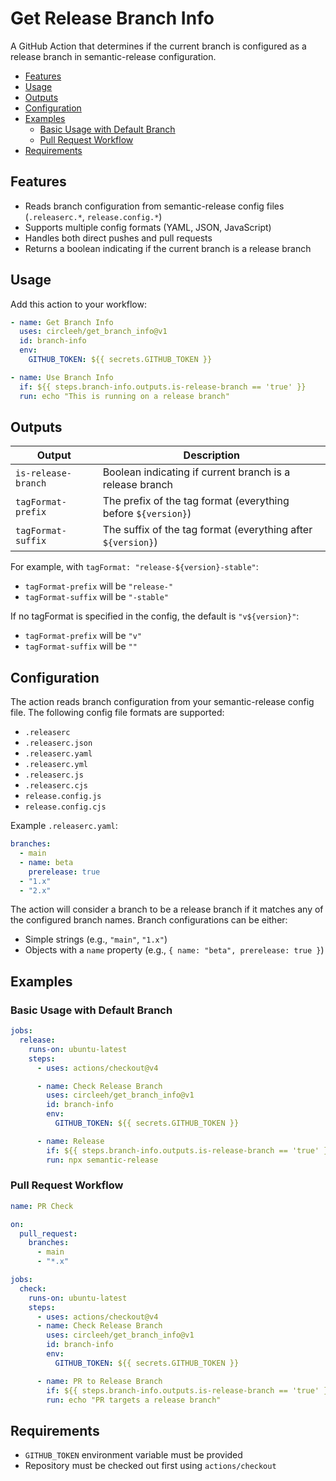 # Get Release Branch Info

A GitHub Action that determines if the current branch is configured as a release
branch in semantic-release configuration.

- [Features](#features)
- [Usage](#usage)
- [Outputs](#outputs)
- [Configuration](#configuration)
- [Examples](#examples)
  - [Basic Usage with Default Branch](#basic-usage-with-default-branch)
  - [Pull Request Workflow](#pull-request-workflow)
- [Requirements](#requirements)

## Features

- Reads branch configuration from semantic-release config files (`.releaserc.*`,
  `release.config.*`)
- Supports multiple config formats (YAML, JSON, JavaScript)
- Handles both direct pushes and pull requests
- Returns a boolean indicating if the current branch is a release branch

## Usage

Add this action to your workflow:

```yaml
- name: Get Branch Info
  uses: circleeh/get_branch_info@v1
  id: branch-info
  env:
    GITHUB_TOKEN: ${{ secrets.GITHUB_TOKEN }}

- name: Use Branch Info
  if: ${{ steps.branch-info.outputs.is-release-branch == 'true' }}
  run: echo "This is running on a release branch"
```

## Outputs

| Output              | Description                                                   |
| ------------------- | ------------------------------------------------------------- |
| `is-release-branch` | Boolean indicating if current branch is a release branch      |
| `tagFormat-prefix`  | The prefix of the tag format (everything before `${version}`) |
| `tagFormat-suffix`  | The suffix of the tag format (everything after `${version}`)  |

For example, with `tagFormat: "release-${version}-stable"`:

- `tagFormat-prefix` will be `"release-"`
- `tagFormat-suffix` will be `"-stable"`

If no tagFormat is specified in the config, the default is `"v${version}"`:

- `tagFormat-prefix` will be `"v"`
- `tagFormat-suffix` will be `""`

## Configuration

The action reads branch configuration from your semantic-release config file.
The following config file formats are supported:

- `.releaserc`
- `.releaserc.json`
- `.releaserc.yaml`
- `.releaserc.yml`
- `.releaserc.js`
- `.releaserc.cjs`
- `release.config.js`
- `release.config.cjs`

Example `.releaserc.yaml`:

```yaml
branches:
  - main
  - name: beta
    prerelease: true
  - "1.x"
  - "2.x"
```

The action will consider a branch to be a release branch if it matches any of
the configured branch names. Branch configurations can be either:

- Simple strings (e.g., `"main"`, `"1.x"`)
- Objects with a `name` property (e.g., `{ name: "beta", prerelease: true }`)

## Examples

### Basic Usage with Default Branch

```yaml
jobs:
  release:
    runs-on: ubuntu-latest
    steps:
      - uses: actions/checkout@v4

      - name: Check Release Branch
        uses: circleeh/get_branch_info@v1
        id: branch-info
        env:
          GITHUB_TOKEN: ${{ secrets.GITHUB_TOKEN }}

      - name: Release
        if: ${{ steps.branch-info.outputs.is-release-branch == 'true' }}
        run: npx semantic-release
```

### Pull Request Workflow

```yaml
name: PR Check

on:
  pull_request:
    branches:
      - main
      - "*.x"

jobs:
  check:
    runs-on: ubuntu-latest
    steps:
      - uses: actions/checkout@v4
      - name: Check Release Branch
        uses: circleeh/get_branch_info@v1
        id: branch-info
        env:
          GITHUB_TOKEN: ${{ secrets.GITHUB_TOKEN }}

      - name: PR to Release Branch
        if: ${{ steps.branch-info.outputs.is-release-branch == 'true' }}
        run: echo "PR targets a release branch"
```

## Requirements

- `GITHUB_TOKEN` environment variable must be provided
- Repository must be checked out first using `actions/checkout`
